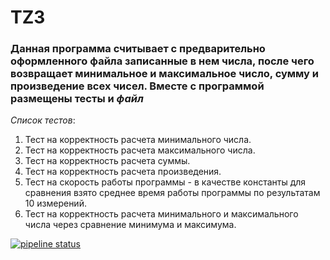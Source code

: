 # TZ3
### Данная программа считывает с предварительно оформленного файла записанные в нем числа, после чего возвращает минимальное и максимальное число, сумму и произведение всех чисел. Вместе с программой размещены **тесты** и _файл_
_Список тестов_:
1. Тест на корректность расчета минимального числа.
2. Тест на корректность расчета максимального числа.
3. Тест на корректность расчета суммы.
4. Тест на корректность расчета произведения.
5. Тест на скорость работы программы - в качестве константы для сравнения взято среднее время работы программы по результатам 10 измерений.
6. Тест на  корректность расчета минимального и максимального числа через сравнение минимума и максимума.


[![pipeline status](https://gitlab.com/NikitaZolotarev/TZ3/badges/main/pipeline.svg)](https://gitlab.com/NikitaZolotarev/TZ3/-/commits/main)
